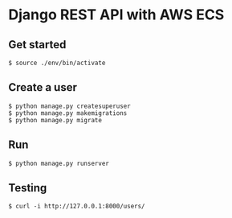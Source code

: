 # Django REST API with AWS ECS

## Get started

```
$ source ./env/bin/activate
```

## Create a user

```
$ python manage.py createsuperuser
$ python manage.py makemigrations
$ python manage.py migrate
```

## Run

```
$ python manage.py runserver
```

## Testing

```
$ curl -i http://127.0.0.1:8000/users/
```